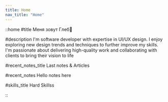 ```yaml
---
title: Home
nav_title: "Home"
---
```


::home
#title 
Меня зовут Глеб👋 

#description
I'm software developer with expertise in UI/UX design. I enjoy exploring new design trends and techniques to further improve my skills. I'm passionate about delivering high-quality work and collaborating with clients to bring their vision to life

#recent_notes_title
Last notes & Articles

#recent_notes
Hello notes here

#skills_title
Hard Skillss

::